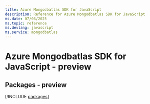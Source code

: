 ```yaml
---
title: Azure Mongodbatlas SDK for JavaScript
description: Reference for Azure Mongodbatlas SDK for JavaScript
ms.date: 07/03/2025
ms.topic: reference
ms.devlang: javascript
ms.service: mongodbatlas
---
```

# Azure Mongodbatlas SDK for JavaScript - preview
## Packages - preview
[!INCLUDE [packages](mongodbatlas-index.md)]